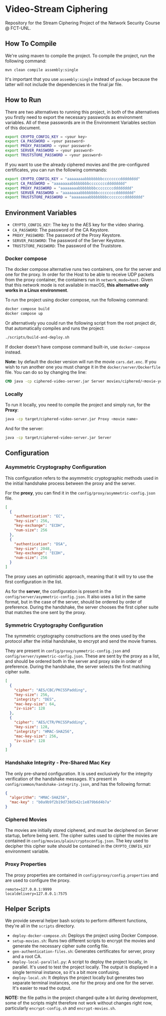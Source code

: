 # Video-Stream Ciphering
Repository for the Stream Ciphering Project of the Network Security Course @ FCT-UNL.

## How To Compile

We're using maven to compile the project. To compile the project, run the following command:
```
mvn clean compile assembly:single
```
It's important that you use `assembly:single` instead of `package` because the latter will not include the dependencies in the final jar file.

## How to Run
There are two alternatives to running this project, in both of the alternatives you firstly need to export the necessary passwords as environment variables. All of these passwords are in the Environment Variables section of this document.

```bash
export CRYPTO_CONFIG_KEY = <your key>
export CA_PASSWORD = <your password>
export PROXY_PASSWORD = <your password>
export SERVER_PASSWORD = <your password>
export TRUSTSTORE_PASSWORD = <your password>
```

If you want to use the already ciphered movies and the pre-configured certificates, you can run the following commands:

```bash
export CRYPTO_CONFIG_KEY = "aaaaaaaabbbbbbbbccccccccdddddddd"
export CA_PASSWORD = "aaaaaaaabbbbbbbbccccccccdddddddd"
export PROXY_PASSWORD = "aaaaaaaabbbbbbbbccccccccdddddddd"
export SERVER_PASSWORD = "aaaaaaaabbbbbbbbccccccccdddddddd"
export TRUSTSTORE_PASSWORD = "aaaaaaaabbbbbbbbccccccccdddddddd"
```

## Environment Variables

- `CRYPTO_CONFIG_KEY`: The key to the AES key for the video sharing.
- `CA_PASSWORD`: The password of the CA Keystore.
- `PROXY_PASSWORD`: The password of the Proxy Keystore.
- `SERVER_PASSWORD`: The password of the Server Keystore.
- `TRUSTSTORE_PASSWORD`: The password of the Truststore.

### Docker compose

The docker compose alternative runs two containers, one for the server and one for the proxy.
In order for the Host to be able to receive UDP packets from the proxy container, the containers run in `network_mode=host`.
Given that this network mode is not available in macOS, **this alternative only works in a Linux environment**.

To run the project using docker compose, run the following command:

```bash 
docker compose build
docker compose up
```

Or alternatively you could run the following script from the root project dir, that automatically compiles 
and runs the project:

```bash
./scripts/build-and-deploy.sh
```
If docker doesn't have compose command built-in, use `docker-compose` instead.


**Note:** by default the docker version will run the movie `cars.dat.enc`. If you wish to run another one you must change it in
the `docker/server/Dockerfile` file.
You can do so by changing the line:

```Dockerfile
CMD java -cp ciphered-video-server.jar Server movies/ciphered/<movie-you-want-to-watch>
```

### Locally

To run it locally, you need to compile the project and simply run, for the **Proxy**:
```bash
java -cp target/ciphered-video-server.jar Proxy <movie name>
```

And for the server:
```bash
java -cp target/ciphered-video-server.jar Server
```

## Configuration

### Asymmetric Cryptography Configuration

This configuration refers to the asymmetric cryptographic methods used in the initial handshake process between the proxy and the server.

For the **proxy**, you can find it in the ```config/proxy/asymmetric-config.json``` file.

```json
[
  {
    "authentication": "EC",
    "key-size": 256,
    "key-exchange": "ECDH",
    "num-size": 256
  },
  {
    "authentication": "DSA",
    "key-size": 2048,
    "key-exchange": "ECDH",
    "num-size": 256
  }
]
```

The proxy uses an optimistic approach, meaning that it will try to use the first configuration in the list.

As for the **server**, the configuration is present in the `config/server/asymmetric-config.json`. It also uses a list in the same format, but in the case of the server, should be ordered by order of preference. During the handshake, the server chooses the first cipher suite that matches the one sent by the proxy.

### Symmetric Cryptography Configuration

The symmetric cryptography constructions are the ones used by the protocol after the initial handshake, to encrypt and send the movie frames.

They are present in ````config/proxy/symmetric-config.json```` and ```config/server/symmetric-config.json```. These are sent by the proxy as a list, and should be ordered both in the server and proxy side in order of preference. During the handshake, the server selects the first matching cipher suite.

```json
[
  {
    "cipher": "AES/CBC/PKCS5Padding",
    "key-size": 256,
    "integrity": "DES",
    "mac-key-size": 64,
    "iv-size": 128
  },
  {
    "cipher": "AES/CTR/PKCS5Padding",
    "key-size": 128,
    "integrity": "HMAC-SHA256",
    "mac-key-size": 256,
    "iv-size": 128
  }
]
```

### Handshake Integrity - Pre-Shared Mac Key

The only pre-shared configuration. It is used exclusively for the integrity verification of the handshake messages.
It's present in `config/common/handshake-integrity.json`, and has the following format:

```json
{
  "algorithm": "HMAC-SHA256",
  "mac-key" : "b0a9b9f2b19d738d542c1e879b6d4b7a"
}
```

### Ciphered Movies

The movies are initially stored ciphered, and must be deciphered on Server startup, before being sent. The cipher suites used to cipher the movies are contained in `config/movies/plain/cryptoconfig.json`.
The key used to decipher this cipher suite should be contained in the `CRYPTO_CONFIG_KEY` environment variable.

### Proxy Properties

The proxy properties are contained in `config/proxy/config.properties` and are used to configure the proxy.

```properties
remote=127.0.0.1:9999
localdelivery=127.0.0.1:7575
```

## Helper Scripts

We provide several helper bash scripts to perform different functions, they're all in the `scripts` directory.

- `deploy-docker-compose.sh`: Deploys the project using Docker Compose.
- `setup-movies.sh`: Runs two different scripts to encrypt the movies and generate the necessary cipher suite config file.
- `gen-authentication-files.sh`: Generates certificates for server, proxy and a root CA.
- `deploy-local-parallel.py`: A script to deploy the project locally, in parallel. It's used to test the project locally. The output is displayed in a single terminal instance, so it's a bit more confusing.
- `deploy-local.sh`: It deploys the project locally but generates two separate terminal instances, one for the proxy and one for the server. It's easier to read the output.

**NOTE:** the file paths in the project changed quite a lot during development, some of the scripts might therefore not work without changes right now, particularly `encrypt-config.sh` and `encrypt-movies.sh`.
